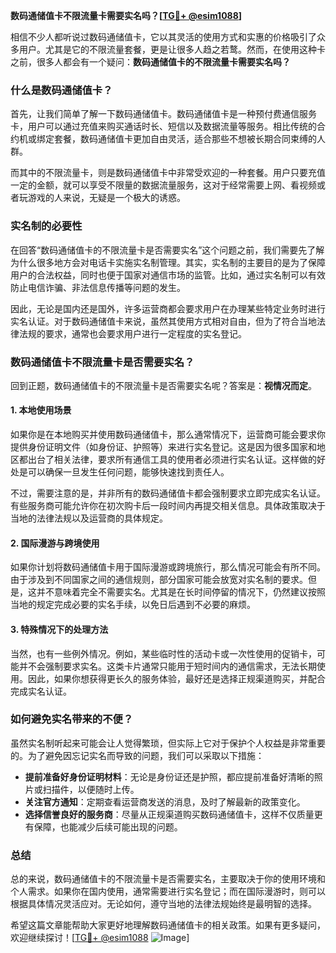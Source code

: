 **数码通储值卡不限流量卡需要实名吗？[[TG💪+ @esim1088](https://t.me/s/esim1088)]**

相信不少人都听说过数码通储值卡，它以其灵活的使用方式和实惠的价格吸引了众多用户。尤其是它的不限流量套餐，更是让很多人趋之若鹜。然而，在使用这种卡之前，很多人都会有一个疑问：**数码通储值卡的不限流量卡需要实名吗？**

### 什么是数码通储值卡？

首先，让我们简单了解一下数码通储值卡。数码通储值卡是一种预付费通信服务卡，用户可以通过充值来购买通话时长、短信以及数据流量等服务。相比传统的合约机或绑定套餐，数码通储值卡更加自由灵活，适合那些不想被长期合同束缚的人群。

而其中的不限流量卡，则是数码通储值卡中非常受欢迎的一种套餐。用户只要充值一定的金额，就可以享受不限量的数据流量服务，这对于经常需要上网、看视频或者玩游戏的人来说，无疑是一个极大的诱惑。

### 实名制的必要性

在回答“数码通储值卡的不限流量卡是否需要实名”这个问题之前，我们需要先了解为什么很多地方会对电话卡实施实名制管理。其实，实名制的主要目的是为了保障用户的合法权益，同时也便于国家对通信市场的监管。比如，通过实名制可以有效防止电信诈骗、非法信息传播等问题的发生。

因此，无论是国内还是国外，许多运营商都会要求用户在办理某些特定业务时进行实名认证。对于数码通储值卡来说，虽然其使用方式相对自由，但为了符合当地法律法规的要求，通常也会要求用户进行一定程度的实名登记。

### 数码通储值卡不限流量卡是否需要实名？

回到正题，数码通储值卡的不限流量卡是否需要实名呢？答案是：**视情况而定**。

#### 1. **本地使用场景**
如果你是在本地购买并使用数码通储值卡，那么通常情况下，运营商可能会要求你提供身份证明文件（如身份证、护照等）来进行实名登记。这是因为很多国家和地区都出台了相关法律，要求所有通信工具的使用者必须进行实名认证。这样做的好处是可以确保一旦发生任何问题，能够快速找到责任人。

不过，需要注意的是，并非所有的数码通储值卡都会强制要求立即完成实名认证。有些服务商可能允许你在初次购卡后一段时间内再提交相关信息。具体政策取决于当地的法律法规以及运营商的具体规定。

#### 2. **国际漫游与跨境使用**
如果你计划将数码通储值卡用于国际漫游或跨境旅行，那么情况可能会有所不同。由于涉及到不同国家之间的通信规则，部分国家可能会放宽对实名制的要求。但是，这并不意味着完全不需要实名。尤其是在长时间停留的情况下，仍然建议按照当地的规定完成必要的实名手续，以免日后遇到不必要的麻烦。

#### 3. **特殊情况下的处理方法**
当然，也有一些例外情况。例如，某些临时性的活动卡或一次性使用的促销卡，可能并不会强制要求实名。这类卡片通常只能用于短时间内的通信需求，无法长期使用。因此，如果你想获得更长久的服务体验，最好还是选择正规渠道购买，并配合完成实名认证。

### 如何避免实名带来的不便？

虽然实名制听起来可能会让人觉得繁琐，但实际上它对于保护个人权益是非常重要的。为了避免因忘记实名而导致的问题，我们可以采取以下措施：

- **提前准备好身份证明材料**：无论是身份证还是护照，都应提前准备好清晰的照片或扫描件，以便随时上传。
- **关注官方通知**：定期查看运营商发送的消息，及时了解最新的政策变化。
- **选择信誉良好的服务商**：尽量从正规渠道购买数码通储值卡，这样不仅质量更有保障，也能减少后续可能出现的问题。

### 总结

总的来说，数码通储值卡的不限流量卡是否需要实名，主要取决于你的使用环境和个人需求。如果你在国内使用，通常需要进行实名登记；而在国际漫游时，则可以根据具体情况灵活应对。无论如何，遵守当地的法律法规始终是最明智的选择。

希望这篇文章能帮助大家更好地理解数码通储值卡的相关政策。如果有更多疑问，欢迎继续探讨！[[TG💪+ @esim1088](https://t.me/s/esim1088) ![Image](https://i.postimg.cc/4NQfJmqS/Snipaste-2025-05-13-00-14-12.png)]